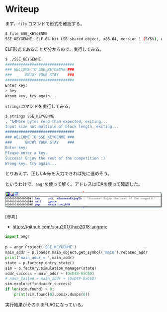 # Writeup

まず、`file` コマンドで形式を確認する。

```bash
$ file SSE_KEYGENME 
SSE_KEYGENME: ELF 64-bit LSB shared object, x86-64, version 1 (SYSV), dynamically linked, interpreter /lib64/ld-linux-x86-64.so.2, for GNU/Linux 3.2.0, BuildID[sha1]=1e5c1dd325c6f4680a3e72d96aba4b57b0da3211, not stripped
```

ELF形式であることが分かるので、実行してみる。

```bash
$ ./SSE_KEYGENME 
###############################
### WELCOME TO SSE_KEYGENME ###
###      ENJOY YOUR STAY    ###
###############################
Enter key:
> hey
Wrong key, try again...
```

`strings`コマンドを実行してみる。

```bash
$ strings SSE_KEYGENME
, "&4More bytes read than expected, exiting...
Input size not multiple of block length, exiting...
###############################
### WELCOME TO SSE_KEYGENME ###
###      ENJOY YOUR STAY    ###
Enter key:
Please enter a key.
Success! Enjoy the rest of the competition :)
Wrong key, try again...
```

とりあえず、正しいkeyを入力できれば先に進めそう。

というわけで、`angr`を使って解く。アドレスはIDAを使って確認した。

![](img/2020-11-07-15-58-28.png)

[参考]

* https://github.com/saru2017/hxp2018-angrme

```py
import angr

p = angr.Project('SSE_KEYGENME')
main_addr = p.loader.main_object.get_symbol('main').rebased_addr
print('main_addr = ',main_addr)
state = p.factory.entry_state()
sim = p.factory.simulation_manager(state)
addr_success = main_addr + (0xD48-0xC6D)
# addr_failed = main_addr + (0xD4F-0xC6D)
sim.explore(find=addr_success)
if len(sim.found) > 0:
    print(sim.found[0].posix.dumps(0))
```

実行結果がそのままFLAGになっている。

<!-- KAF{F0R_0LD_T1M3S_S4K3} -->